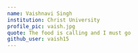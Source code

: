 ```yaml
---
name: Vaishnavi Singh
institution: Christ University
profile_pic: vaish.jpg
quote: The food is calling and I must go
github_user: vaish15
---
```

